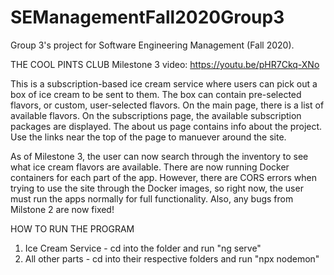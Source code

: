 # SEManagementFall2020Group3
Group 3's project for Software Engineering Management (Fall 2020).

THE COOL PINTS CLUB
Milestone 3 video: https://youtu.be/pHR7Ckq-XNo

This is a subscription-based ice cream service where users can pick out a box of ice cream to be sent to them. The box can contain pre-selected flavors, or custom, user-selected flavors. On the main page, there is a list of available flavors. On the subscriptions page, the available subscription packages are displayed. The about us page contains info about the project. Use the links near the top of the page to manuever around the site.

As of Milestone 3, the user can now search through the inventory to see what ice cream flavors are available. There are now running Docker containers for each part of the app. However, there are CORS errors when trying to use the site through the Docker images, so right now, the user must run the apps normally for full functionality. Also, any bugs from Milstone 2 are now fixed!

HOW TO RUN THE PROGRAM
1. Ice Cream Service - cd into the folder and run "ng serve"
2. All other parts - cd into their respective folders and run "npx nodemon"
